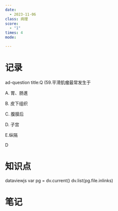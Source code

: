 ```yaml
---
date:
  - 2023-11-06
class: 病理
score:
  - "1"
times: 4
mode:

---
```



记录
==
ad-question
title:Q
(59.平滑肌瘤最常发生于

A. 胃、肠進

B. 皮下组织

C. 腹膜后

D. 子宫

E.纵隔



D


知识点
==
dataviewjs
var pg = dv.current()
dv.list(pg.file.inlinks)


笔记
==